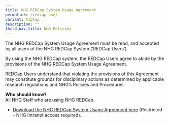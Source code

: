 ```yaml
---
title: NHG REDCap System Usage Agreement
permalink: /redcap-use/
variant: tiptap
description: ""
third_nav_title: NHG Policies
---
```

<p>The NHG REDCap System Usage Agreement must be read, and accepted by all
users of the NHG REDCap System (‘REDCap Users’).</p>
<p>By using the NHG REDCap system, the REDCap Users agree to abide by the
provisions of the NHG REDCap System Usage Agreement.&nbsp;&nbsp;&nbsp;
&nbsp;&nbsp;&nbsp;</p>
<p>REDCap Users understand that violating the provisions of this Agreement
may constitute grounds for disciplinary actions as determined by applicable
research regulations and NHG’s Policies and Procedures.</p>
<p><strong>Who should know?</strong>
<br>All NHG Staff who are using NHG REDCap.</p>
<p></p>
<ul data-tight="true" class="tight">
<li>
<p><a href="https://mynhg.nhg.com.sg/Div/GRDO/Shared%20Library/NHG%20REDCap/REDCap%20Policies/1302-001%20NHG%20REDCap%20System%20Usage%20Agreement%20v1.pdf" rel="noopener noreferrer nofollow" target="_blank">Download the NHG REDCap System Usage Agreement here</a> (Restricted
- NHG Intranet access required).</p>
</li>
</ul>
<p></p>